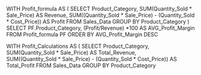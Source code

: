 WITH Profit_formula AS (
    SELECT 
        Product_Category, 
        SUM(Quantity_Sold * Sale_Price) AS Revenue, 
        SUM((Quantity_Sold * Sale_Price) - (Quantity_Sold * Cost_Price)) AS Profit
    FROM 
        Sales_Data
    GROUP BY 
        Product_Category
)
SELECT 
    PF.Product_Category, 
    (Profit/Revenue) *100 AS AVG_Profit_Margin 
FROM 
    Profit_formula PF 
ORDER BY 
    AVG_Profit_Margin DESC 


WITH Profit_Calculations AS (
    SELECT 
        Product_Category, 
        SUM(Quantity_Sold * Sale_Price) AS Total_Revenue,  
        SUM((Quantity_Sold * Sale_Price) - (Quantity_Sold * Cost_Price)) AS Total_Profit
    FROM 
        Sales_Data
    GROUP BY 
        Product_Category

<!---
Mmmayen-pf/Mmmayen-pf is a ✨ special ✨ repository because its `README.md` (this file) appears on your GitHub profile.
You can click the Preview link to take a look at your changes.
--->
